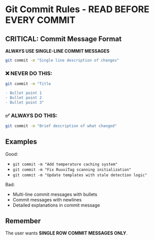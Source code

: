 # Git Commit Rules - READ BEFORE EVERY COMMIT

## CRITICAL: Commit Message Format

**ALWAYS USE SINGLE-LINE COMMIT MESSAGES**

```bash
git commit -m "Single line description of changes"
```

### ❌ NEVER DO THIS:

```bash
git commit -m "Title

- Bullet point 1
- Bullet point 2
- Bullet point 3"
```

### ✅ ALWAYS DO THIS:

```bash
git commit -m "Brief description of what changed"
```

## Examples

Good:

- `git commit -m "Add temperature caching system"`
- `git commit -m "Fix RuuviTag scanning initialization"`
- `git commit -m "Update templates with stale detection logic"`

Bad:

- Multi-line commit messages with bullets
- Commit messages with newlines
- Detailed explanations in commit message

## Remember

The user wants **SINGLE ROW COMMIT MESSAGES ONLY**.
